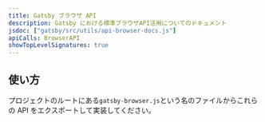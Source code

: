 ```yaml
---
title: Gatsby ブラウザ API
description: Gatsby における標準ブラウザAPI活用についてのドキュメント
jsdoc: ["gatsby/src/utils/api-browser-docs.js"]
apiCalls: BrowserAPI
showTopLevelSignatures: true
---
```


## 使い方

プロジェクトのルートにある`gatsby-browser.js`という名のファイルからこれらの API をエクスポートして実装してください。
